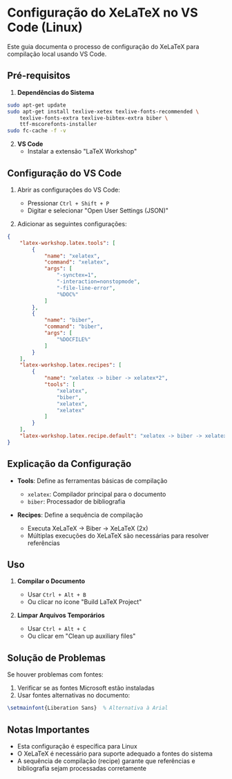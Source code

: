 # Configuração do XeLaTeX no VS Code (Linux)

Este guia documenta o processo de configuração do XeLaTeX para compilação local usando VS Code.

## Pré-requisitos

1. **Dependências do Sistema**
```bash
sudo apt-get update
sudo apt-get install texlive-xetex texlive-fonts-recommended \
    texlive-fonts-extra texlive-bibtex-extra biber \
    ttf-mscorefonts-installer
sudo fc-cache -f -v
```

2. **VS Code**
   - Instalar a extensão "LaTeX Workshop"

## Configuração do VS Code

1. Abrir as configurações do VS Code:
   - Pressionar `Ctrl + Shift + P`
   - Digitar e selecionar "Open User Settings (JSON)"

2. Adicionar as seguintes configurações:
```json
{
    "latex-workshop.latex.tools": [
        {
            "name": "xelatex",
            "command": "xelatex",
            "args": [
                "-synctex=1",
                "-interaction=nonstopmode",
                "-file-line-error",
                "%DOC%"
            ]
        },
        {
            "name": "biber",
            "command": "biber",
            "args": [
                "%DOCFILE%"
            ]
        }
    ],
    "latex-workshop.latex.recipes": [
        {
            "name": "xelatex -> biber -> xelatex*2",
            "tools": [
                "xelatex",
                "biber",
                "xelatex",
                "xelatex"
            ]
        }
    ],
    "latex-workshop.latex.recipe.default": "xelatex -> biber -> xelatex*2"
}
```

## Explicação da Configuração

- **Tools**: Define as ferramentas básicas de compilação
  - `xelatex`: Compilador principal para o documento
  - `biber`: Processador de bibliografia

- **Recipes**: Define a sequência de compilação
  - Executa XeLaTeX → Biber → XeLaTeX (2x)
  - Múltiplas execuções do XeLaTeX são necessárias para resolver referências

## Uso

1. **Compilar o Documento**
   - Usar `Ctrl + Alt + B`
   - Ou clicar no ícone "Build LaTeX Project"

2. **Limpar Arquivos Temporários**
   - Usar `Ctrl + Alt + C`
   - Ou clicar em "Clean up auxiliary files"

## Solução de Problemas

Se houver problemas com fontes:
1. Verificar se as fontes Microsoft estão instaladas
2. Usar fontes alternativas no documento:
```latex
\setmainfont{Liberation Sans}  % Alternativa à Arial
```

## Notas Importantes

- Esta configuração é específica para Linux
- O XeLaTeX é necessário para suporte adequado a fontes do sistema
- A sequência de compilação (recipe) garante que referências e bibliografia sejam processadas corretamente
